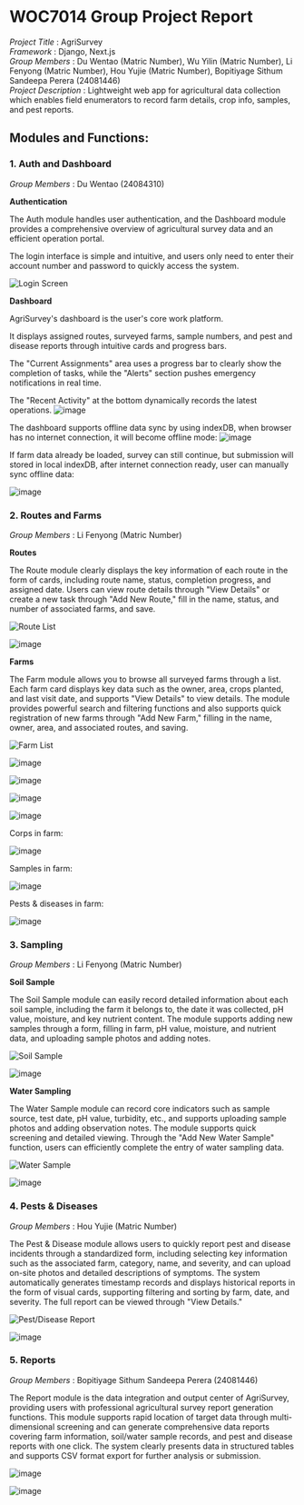 # WOC7014 Group Project Report

*Project Title* : AgriSurvey <br>
*Framework* : Django, Next.js <br>
*Group Members* : Du Wentao (Matric Number), Wu Yilin (Matric Number), Li Fenyong (Matric Number), Hou Yujie (Matric Number), Bopitiyage Sithum Sandeepa Perera (24081446) <br>
*Project Description* : Lightweight web app for agricultural data collection which enables field enumerators to record farm details, crop info, samples, and pest reports. <br>


## Modules and Functions:

### 1. Auth and Dashboard

*Group Members* : Du Wentao (24084310)

**Authentication**

The Auth module handles user authentication, and the Dashboard module provides a comprehensive overview of agricultural survey data and an efficient operation portal.

The login interface is simple and intuitive, and users only need to enter their account number and password to quickly access the system.

![Login Screen](./screenshots/login.png)

**Dashboard**

AgriSurvey's dashboard is the user's core work platform. 

It displays assigned routes, surveyed farms, sample numbers, and pest and disease reports through intuitive cards and progress bars. 

The "Current Assignments" area uses a progress bar to clearly show the completion of tasks, while the "Alerts" section pushes emergency notifications in real time. 

The "Recent Activity" at the bottom dynamically records the latest operations.
![image](https://github.com/user-attachments/assets/25639e57-38f8-4cdf-b8bb-b3a64f18acfc)

The dashboard supports offline data sync by using indexDB, when browser has no internet connection, it will become offline mode:
![image](https://github.com/user-attachments/assets/1d42aacc-0b1f-478b-83bb-3c9d78c8ee7a)

If farm data already be loaded, survey can still continue, but submission will stored in local indexDB, after internet connection ready, user can manually sync offline data:

![image](https://github.com/user-attachments/assets/06efffc7-ef4f-4259-b596-c4248ef4923c)



### 2. Routes and Farms

*Group Members* : Li Fenyong (Matric Number)

**Routes**

The Route module clearly displays the key information of each route in the form of cards, including route name, status, completion progress, and assigned date. Users can view route details through "View Details" or create a new task through "Add New Route," fill in the name, status, and number of associated farms, and save.

![Route List](./screenshots/route_list.png)

![image](https://github.com/user-attachments/assets/5feed6b4-2067-4bba-8b4c-55c47a319378)

**Farms**

The Farm module allows you to browse all surveyed farms through a list. Each farm card displays key data such as the owner, area, crops planted, and last visit date, and supports "View Details" to view details. The module provides powerful search and filtering functions and also supports quick registration of new farms through "Add New Farm," filling in the name, owner, area, and associated routes, and saving.

![Farm List](./screenshots/farm_list.png)

![image](https://github.com/user-attachments/assets/a8660925-981a-4990-8805-b6dcafe2b04b)

![image](https://github.com/user-attachments/assets/8005f59e-9030-40f3-a8d1-725688c5b62d)

![image](https://github.com/user-attachments/assets/2aea5456-b0cf-4bd6-9876-0531c1bc29ad)

![image](https://github.com/user-attachments/assets/1f873ff0-cd5b-4f7d-8863-f7cf8794fc4b)

Corps in farm:

![image](https://github.com/user-attachments/assets/0350e735-1514-4819-b760-af4dc6384da2)

Samples in farm:

![image](https://github.com/user-attachments/assets/9b4809be-350a-4a43-91d0-941e35c05ffb)

Pests & diseases in farm:

![image](https://github.com/user-attachments/assets/8c4d3ea7-83a7-44ef-9517-da87532b289e)


### 3. Sampling

*Group Members* : Li Fenyong (Matric Number)

**Soil Sample**

The Soil Sample module can easily record detailed information about each soil sample, including the farm it belongs to, the date it was collected, pH value, moisture, and key nutrient content. The module supports adding new samples through a form, filling in farm, pH value, moisture, and nutrient data, and uploading sample photos and adding notes.

![Soil Sample](./screenshots/soil_sample.png)

![image](https://github.com/user-attachments/assets/c74fe8c9-7f94-4725-907c-7ed1703dbe1a)

**Water Sampling**

The Water Sample module can record core indicators such as sample source, test date, pH value, turbidity, etc., and supports uploading sample photos and adding observation notes. The module supports quick screening and detailed viewing. Through the "Add New Water Sample" function, users can efficiently complete the entry of water sampling data.

![Water Sample](./screenshots/water_sample.png)

![image](https://github.com/user-attachments/assets/528c1f28-a2a5-4134-a121-0832b7eb072f)

### 4. Pests & Diseases

*Group Members* : Hou Yujie (Matric Number)

The Pest & Disease module allows users to quickly report pest and disease incidents through a standardized form, including selecting key information such as the associated farm, category, name, and severity, and can upload on-site photos and detailed descriptions of symptoms. The system automatically generates timestamp records and displays historical reports in the form of visual cards, supporting filtering and sorting by farm, date, and severity. The full report can be viewed through "View Details."

![Pest/Disease Report](./screenshots/pest_report.png)

![image](https://github.com/user-attachments/assets/710ecff3-9371-4511-b211-df38f5bd7fad)

### 5. Reports

*Group Members* : Bopitiyage Sithum Sandeepa Perera (24081446)

The Report module is the data integration and output center of AgriSurvey, providing users with professional agricultural survey report generation functions. This module supports rapid location of target data through multi-dimensional screening and can generate comprehensive data reports covering farm information, soil/water sample records, and pest and disease reports with one click. The system clearly presents data in structured tables and supports CSV format export for further analysis or submission.

![image](https://github.com/user-attachments/assets/4abace24-c974-4c88-86d4-6674267853b5)

![image](https://github.com/user-attachments/assets/54f445ce-0fe8-4b87-b2a7-def6967e2cca)

